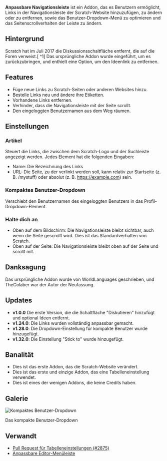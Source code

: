 ---
---

**Anpassbare Navigationsleiste** ist ein Addon, das es Benutzern ermöglicht, Links in der Navigationsleiste der Scratch-Website hinzuzufügen, zu ändern oder zu entfernen, sowie das Benutzer-Dropdown-Menü zu optimieren und das Seitenscrollverhalten der Leiste zu ändern.

## Hintergrund

Scratch hat im Juli 2017 die Diskussionsschaltfläche entfernt, die auf die Foren verweist.[ ^1] Das ursprüngliche Addon wurde eingeführt, um es zurückzubringen, und enthielt eine Option, um den Ideenlink zu entfernen.

## Features

- Füge neue Links zu Scratch-Seiten oder anderen Websites hinzu.
- Bestelle Links neu und ändere ihre Etiketten.
- Vorhandene Links entfernen.
- Verhinder, dass die Navigationsleiste mit der Seite scrollt.
- Den eingeloggten Benutzernamen aus dem Weg räumen.

## Einstellungen

### Artikel

Steuert die Links, die zwischen dem Scratch-Logo und der Suchleiste angezeigt werden. Jedes Element hat die folgenden Eingaben:

- Name: Die Bezeichnung des Links
- URL: Die Seite, zu der verlinkt werden soll, kann relativ zur Startseite (z. B. /mystuff) oder absolut (z. B. https://example.com) sein.

### Kompaktes Benutzer-Dropdown

Verschiebt den Benutzernamen des eingeloggten Benutzers in das Profil-Dropdown-Element.

### Halte dich an

- Oben auf dem Bildschirm: Die Navigationsleiste bleibt sichtbar, auch wenn die Seite gescrollt wird. Dies ist das Standardverhalten von Scratch.
- Oben auf der Seite: Die Navigationsleiste bleibt oben auf der Seite und scrollt mit.

## Danksagung

Das ursprüngliche Addon wurde von WorldLanguages geschrieben, und TheColaber war der Autor der Neufassung.

## Updates

- **v1.0.0** Die erste Version, die die Schaltfläche "Diskutieren" hinzufügt und optional Ideen entfernt.
- **v1.24.0**: Die Links wurden vollständig anpassbar gemacht.
- **v1.28.0**: Die Dropdown-Einstellung für kompakte Benutzer wurde hinzugefügt.
- **v1.32.0**: Die Einstellung "Stick to" wurde hinzugefügt.

## Banalität

- Dies ist das erste Addon, das die Scratch-Website verändert.
- Dies ist das erste und einzige Addon, das eine Tabelleneinstellung verwendet.
- Dies ist eines der wenigen Addons, die keine Credits haben.

## Galerie

![Kompaktes Benutzer-Dropdown](/assets/img/addons/docs/compact-nav-dropdown.png)

Das kompakte Benutzer-Dropdown

## Verwandt

- [Pull Request für Tabelleneinstellungen (#2875)](https://github.com/ScratchAddons/ScratchAddons/pull/2875)
- [Anpassbare Editor-Menüleiste](https://scratch.mit.edu/scratch-addons-extension/settings#addon-custom-menu-bar)

[^1]: https://scratch.mit.edu/discuss/topic/269283/
